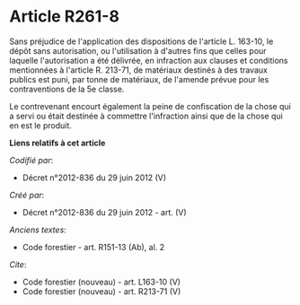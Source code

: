 # Article R261-8

Sans préjudice de l'application des dispositions de l'article L. 163-10, le dépôt sans autorisation, ou l'utilisation à
d'autres fins que celles pour laquelle l'autorisation a été délivrée, en infraction aux clauses et conditions mentionnées à
l'article R. 213-71, de matériaux destinés à des travaux publics est puni, par tonne de matériaux, de l'amende prévue pour
les contraventions de la 5e classe.

Le contrevenant encourt également la peine de confiscation de la chose qui a servi ou était destinée à commettre l'infraction
ainsi que de la chose qui en est le produit.

**Liens relatifs à cet article**

_Codifié par_:

  - Décret n°2012-836 du 29 juin 2012 (V)

_Créé par_:

  - Décret n°2012-836 du 29 juin 2012 - art. (V)

_Anciens textes_:

  - Code forestier - art. R151-13 (Ab), al. 2

_Cite_:

  - Code forestier (nouveau) - art. L163-10 (V)
  - Code forestier (nouveau) - art. R213-71 (V)
